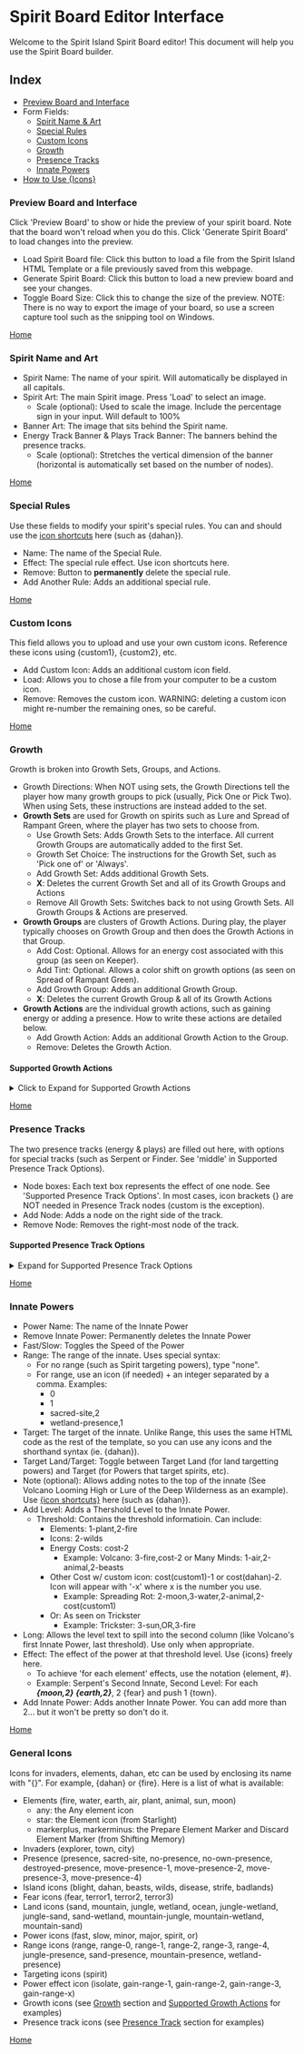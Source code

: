# Spirit Board Editor Interface

Welcome to the Spirit Island Spirit Board editor! This document will help you use the Spirit Board builder.

## Index
- [Preview Board and Interface](#previewboard-and-interface)
- Form Fields:
  - [Spirit Name & Art](#spirit-name-and-art)
  - [Special Rules](#special-rules)
  - [Custom Icons](#custom-icons)
  - [Growth](#growth)
  - [Presence Tracks](#presence-tracks)
  - [Innate Powers](#innate-powers)
- [How to Use {Icons}](#general-icons)

### Preview Board and Interface
Click 'Preview Board' to show or hide the preview of your spirit board. Note that the board won't reload when you do this. Click 'Generate Spirit Board' to load changes into the preview.
- Load Spirit Board file: Click this button to load a file from the Spirit Island HTML Template or a file previously saved from this webpage.
- Generate Spirit Board: Click this button to load a new preview board and see your changes.
- Toggle Board Size: Click this to change the size of the preview. NOTE: There is no way to export the image of your board, so use a screen capture tool such as the snipping tool on Windows.


[Home](#index)

### Spirit Name and Art
- Spirit Name: The name of your spirit. Will automatically be displayed in all capitals.
- Spirit Art: The main Spirit image. Press 'Load' to select an image.
	- Scale (optional): Used to scale the image. Include the percentage sign in your input. Will default to 100% 
- Banner Art: The image that sits behind the Spirit name.
- Energy Track Banner & Plays Track Banner: The banners behind the presence tracks.
	- Scale (optional): Stretches the vertical dimension of the banner (horizontal is automatically set based on the number of nodes).

[Home](#index)

### Special Rules
Use these fields to modify your spirit's special rules. You can and should use the [icon shortcuts](#general-icons) here (such as {dahan}).
- Name: The name of the Special Rule.
- Effect: The special rule effect. Use icon shortcuts here.
- Remove: Button to **permanently** delete the special rule.
- Add Another Rule: Adds an additional special rule.

[Home](#index)

### Custom Icons
This field allows you to upload and use your own custom icons. Reference these icons using {custom1}, {custom2}, etc.
- Add Custom Icon: Adds an additional custom icon field.
- Load: Allows you to chose a file from your computer to be a custom icon.
- Remove: Removes the custom icon. WARNING: deleting a custom icon might re-number the remaining ones, so be careful.

[Home](#index)

### Growth
Growth is broken into Growth Sets, Groups, and Actions.
- Growth Directions: When NOT using sets, the Growth Directions tell the player how many growth groups to pick (usually, Pick One or Pick Two). When using Sets, these instructions are instead added to the set.
- **Growth Sets** are used for Growth on spirits such as Lure and Spread of Rampant Green, where the player has two sets to choose from.
  - Use Growth Sets: Adds Growth Sets to the interface. All current Growth Groups are automatically added to the first Set.
  - Growth Set Choice: The instructions for the Growth Set, such as 'Pick one of' or 'Always'.
  - Add Growth Set: Adds additional Growth Sets.
  - **X**: Deletes the current Growth Set and all of its Growth Groups and Actions
  - Remove All Growth Sets: Switches back to not using Growth Sets. All Growth Groups & Actions are preserved.
- **Growth Groups** are clusters of Growth Actions. During play, the player typically chooses on Growth Group and then does the Growth Actions in that Group. 
  - Add Cost: Optional. Allows for an energy cost associated with this group (as seen on Keeper).
  - Add Tint: Optional. Allows a color shift on growth options (as seen on Spread of Rampant Green).
  - Add Growth Group: Adds an additional Growth Group.
  - **X**: Deletes the current Growth Group & all of its Growth Actions
- **Growth Actions** are the individual growth actions, such as gaining energy or adding a presence. How to write these actions are detailed below.
  - Add Growth Action: Adds an additional Growth Action to the Group.
  - Remove: Deletes the Growth Action.

#### Supported Growth Actions
<details>
  <summary>Click to Expand for Supported Growth Actions</summary>

|Category|Action|Usage|Details|Examples|
|------|------|------|------|----|
|Reclaim|Reclaim All, Reclaim One, Reclaim Half|reclaim-all, reclaim-one, reclaim-half OR relcaim(x)|x can be all, one, half, or custom||
||Reclaim Custom|reclaim(custom,*your custom reclaim text*)|Custom reclaim text with a unique icon.|reclaim(custom,your Unique Power Cards)|
|Adding Presence|Add Presence at Range|add-presence(x)|Add a Presence up to x Range. *x can be 'any' or 1, 2, 3 or 4*||
||Add Presence with Condition|add-presence(x,y)|Add a Presence with y conditions at x Range. y can be terrain types (including dual types), tokens, invaders, invader pieces, dahan, blight, etc.||
||Add Presence with Multiple Conditions|add-presence(x,y,z,...,*and/or*)|Add a Presence with multiple conditions y, z, etc at x Range, the last parameter must be 'or' or 'and'.|Sharp Fangs: <br>add-presence(3,jungle,beast,or)<br>Vengeance: <br>add-presence(2,town,city,blight,or)|
||Add Presence and/or Tokens|add-presence(x,token,y,and/or)|Add a Presence and/or a token y (beasts, disease, etc) at x Range.|Many Minds: <br>add-presence(3,token,beast,and)<br>Vengeance: <br>add-presence(1,token,disease,or)|
||Add Presence with Custom Text|add-presence(x,text,*your_text_here*)|Add a Presence at x Range. The presence text will read "Add a Presence *your_text_here*". The icon will be **!!!**||
||Add Presence with Custom Text and Icon(s)|add-presence(x,text,*your_text_here*,y,...)|Add a Presence at x Range. The presence text will read "Add a Presence *your_text_here*". The icon will be y and any number of additional icons separated by commas||
|Gaining Elements|Gain One Element|gain-element(x)|Gain Element x, which can be any the elements or 'any' or 'star'|'star' is the Starlight element icon|
||Gain Multiple of the Same Element|gain-element(x,y)|If y is a number, gain y of x Element||
||Gain a Choice Elements|gain-element(x,y,z,...)|If y is an element, gain x or y or z Elements|Lure: <br>gain-element(moon,air,plant)|
||Gain Multiple Elements|gain-element(x,y,z,...,*and*)|Gain elements x, y, and z (or more). The last option must *and*|Spreading Rot: gain-element(moon,water,earth,plant,and)|
|Preparing/Discarding Element Markers|Prepare One Element Marker|element-marker|Prepare 1 element marker||
||Prepare Multiple Element Marker|element-marker(x)|Prepare x element markers (x can be more than 2, or negative)|element-marker(2)|
||Discard Element Markers|element-marker(-x)|x is the number to discard|element-marker(-2)|
|Pushing|Push from Your Lands|push(x)|Push entity x (dahan, beasts, presence, etc) from 1 of your lands.||
||Push at Range|push(x,y)|Push entity x (dahan, beasts, presence, etc) from a land at range y.||
||Push with Conditions|push(x,y)|If y is a condition, push x from 1 of your lands with y condition (sacred site, beasts, etc).||
||Push from Multiple Lands with Conditions|push(x,y,z)|Push x from z lands of condition y. y can be terrain types, sacred site, token types, etc. z can be a numeral or 'each' (or another word at your own risk).|Ocean: push(presence,ocean,each)|
|Gathering|Gather into Your Lands|gather(x)|Gather entity x (dahan, beasts, presence, etc) into 1 of your lands.||
||Gather at Range|gather(x,y)|If y is a number, gather x into a land at y range.|Many Minds: <br>gather(2,beasts)|
||Gather with Conditions|gather(x,y)|If y is a condition, gather x into 1 of your lands with y condition (sacred site, beasts, etc).||
||Gather into Multiple Lands with Conditions|gather(x,y,z)|Gather x into z lands of y condition. z can be a number or 'each'|Ocean: gather(presence,ocean,each)|
|Move Presence|Move Presence|move-presence(x)|Move a Presence up to x Range||
|Gaining Energy|Gain Energy|gain-energy(x)|Gain x Energy|gain-energy(2)|
||Gain Energy per Thing|gain-energy(x)|Gain 1 Energy per Thing x (such as Elements, Sacred Sites, etc)|gain-energy(water)|
||Gain Energy per Thing plus Flat Energy|gain-energy(x,y)|Gain x Energy plus 1 Energy per Thing y|Wildfire: gain-energy(2,fire)|
||Gain Multiple Energy per Thing plus Flat Energy|gain-energy(x,y,z)|Gain x Energy plus z Energy per Thing y||
||Gain Energy per Custom Item Plus Flat Energy|gain-energy(x,text,*your_text_here*)|Gain x Energy plus 1 Energy per condition of your choosing. Icon will be a !!!.||
||Gain Energy per Custom w/ Icon Item Plus Flat Energy|gain-energy(x,text,*your_text_here*,y)|Gain x Energy plus 1 Energy per condition of your choosing. Icon will be y.||
||Gain Energy per Custom Item|gain-energy(text,*your_text_here*)|Gain 1 Energy per condition of your choosing. Icon will be a !!!.||
||Gain Energy per Custom Item w/ Icon|gain-energy(text,*your_text_here*,y)|If y is Entity, gain 1 Energy per Entity w/ your custom text. If y is number, gain y Energy per !!! w/ your custom text.||
||Gain Multiple Energy per Custom Item w/ Icon|gain-energy(text,*your_text_here*,y,z)|Gain z Energy per Entity y of your choosing.||
||Gain Energy per Card Play|energy-per-play|Gain 1 Energy per Card Play.|As seen on Trickster|
|Add Tokens|Add One Token|add-token(x,y)|At range x add token type y|add-token(2,beast)|
||Add Multiple Token of One Type|add-token(x,y, z)|Add z tokens of y type at range x|add-token(3,wilds,2)|
||Add Tokens of Different Types|add-token(x,y,z,...,and/or)|At range x, add a tokens of type y, z, and/or more. The last parameter must be 'or' or 'and'.|add-token(3,wilds,beasts,disease,and); add-token(3,strife,badlands,or);|
|Gain Power Card|Gain a Power Card|gain-power-card|||
|Repeating Growth Options|Repeat Growth Options|^x|Added to other growth options. x is the number of repeats. As seen on Fractured Days|gain-power-card^2; gain-energy(2)^3|
|Discarding Cards|Discard 2 Power Cards|discard-cards|As seen on Downpour||
||Discard 1 Power Card|discard-card|||
|Gain Card Play|Gain 1 Card Play|gain-card-play|Gain +1 Card Play|Volcano, Finder: gain-card-play|
||Gain Card Plays|gain-card-play(x)|Gain +x Card Plays||
|Forget Power Card|Forget a Power Card|forget-power-card|||
|Ignore Range |Ignore Range this Turn|ignore-range|Ignore Range this turn (as seen on Finder)||
|Gain Range |Gain Range this Turn|gain-range(x)|Gain x range for Powers this turn|gain-range(1)|
||Gain Range this Turn for...|gain-range(x,y)|Gain x range for y effects (powers, power cards, innate powers, everything) this turn|gain-range(2,powers)|
|Isolate|Isolate one of your Lands|isolate|Isolate one of your Lands||
||Isolate a land at Range|isolate(x)|Isolate a land at x Range||
|Destroy Presence|Destroy a Presence|destroy-presence|||
|Gaining Fear|Gain Fear|fear(x)|Gain x Fear||
||Gain Fear per Element|fear(x)|Gain 1 Fear per Element x||
||Gain Fear per Element plus Flat Fear|fear(x,y)|Gain x Fear plus 1 Fear per Element y||
||Gain Fear per Custom Item|fear(text,*your_text_here*)|Gain 1 Fear per condition of your choosing. Icon will be a !!!.|fear(text,for each of your blighted lands)|
||Gain Fear per Custom Item Plus Flat Fear|fear(x,text,*your_text_here*)|Gain x Fear plus 1 Fear per condition of your choosing. Icon will be a !!!.||
|Deal Damage|Damage at Range|damage(x,y)|At range x, deal y Damage|Starlight: damage(0,2)|
||Deal 1 or 2 Damage in your Lands|damage-1, damage-2|Deals 1 or 2 Damage in one of your Lands||
|Make a Power Fast|Make a Power Fast|make-fast|One of your Powers may be Fast||
|Custom|Custom Text with !!! Icon|custom(*your_text_here*)|A custom growth option with the image !!!||
||Custom Text with Any Icon|custom(*your_text_here*,x,...)|A custom growth option with the x icon of your choice (ie. town, dahan, element, etc). Can use more than 1 icon and they will appear in a row.|custom(Deal 1 Damage in each of your Sacred Sites,sacred-site,damage-1)|
||Custom Text with Text In Place of Icons|custom(*your_text_here*,text,x)|A custom growth option with the your custom text x in place of an icon.||
|**OR** Growth Options|Allows pair of two growth options|or(x,y)|x and y are growth options (like the ones above)|Fractured Days's growth: or(gain-1-time^2,gain-card-play(2))|
|Presence Track Node|Puts the growth option inside a presence track ring|presence-node(x)|x is a growth option (like the ones above)|presence-node(reclaim-one)|
</details>

[Home](#index)

### Presence Tracks
The two presence tracks (energy & plays) are filled out here, with options for special tracks (such as Serpent or Finder. See 'middle' in Supported Presence Track Options).
  - Node boxes: Each text box represents the effect of one node. See 'Supported Presence Track Options'. In most cases, icon brackets {} are NOT needed in Presence Track nodes (custom is the exception).
  - Add Node: Adds a node on the right side of the track.
  - Remove Node: Removes the right-most node of the track.

#### Supported Presence Track Options
<details>
  <summary>Expand for Supported Presence Track Options</summary>

|Presence Track Effect|Usage|Details|Examples|
|------|------|------|----|
|Energy/Turn or Card Plays|Integer 1,2,3,4,5,6,7 etc.|Number will become Energy/Turn in energy track and Card Plays in the card play track|River cardplay track: 1,2,2,3,reclaim-one,4,5|
||For Energy, +1,-2,+3 etc.|Will modify energy gain instead of flat energy gain (think Finder)|Finder 'top row': 0,sun,2+water,**+2**,+1+any|
|Elements|sun,moon,fire,air,water,earth,plant,animal|Can be used in combinations|Thunderspeaker energy track: 1,air,2,fire,sun,3|
||any, star|'any' is any element, 'star' is the Element icon from Starlight||
|Element Markers|markerplus, markerminus|Gain or pay element markers|Shifting Memory energy track: 0,1,2,3+markerplus,4,reclaim-one,5,6+markerplus<br>Shifting Memory plays track: 1,2,2,markerminus+markerminus+gain-card-play,3|
|Reclaim One|reclaim-one|Reclaim one card, can be used in combinations|River cardplay track: 1,2,2,3,reclaim-one,4,5|
|Combinations|separate with a '+'|Can include energy, cardplays, markers, move-presence, gain-range, reclaim one, and custom. Can be more than 2 things.|Stone's cardplay track: 1,earth,earth,earth+reclaim-one,earth+any,2+earth|
|Push/Gather|push(x), gather(x)|Push or Gather x from/into one of your Lands. x can be most token/entities (explorer, wilds, presence, etc).|Trickster's cardplay track: 2,push(dahan),3,3,4,air,5|
||push(x;y)|Push x or y from one of your Lands. Could do z but its not recommended. Gather not implemented.|Finder's bottom track: push(town;city)|
|Isolate|isolate|Isolate one of your Lands.|Custom cardplay track: 1,2,isolate,3,3,4,5|
|Move a Presence|move-presence(x)|Move a presence x range, can be used in combinations.|Downpour cardplay track: 1,move-presence(1),water,2,move-presence(1),3|
|Pay 2 to Gain Power Card|gain-card-pay-2|Pay 2 Energy to Gain Power Card|Many Minds cardplay track: 1,2,gain-card-pay-2,3,3,4,5|
|Gain Card Play|gain-card-play|Gain an additional card play not in the normal way (think Stone or Finder)|Stone energy track: 2,3,gain-card-play^minor,4,gain-card-play^minor,6,gain-card-play^minor|
|Gain Range|gain-range(x)|Gain +x range||
||gain-range(x;y)|Gain +x range on "y"|range(1;everything)|
|Add Token|token(x)|Adds a token x to 1 of your lands||
|Notate with Icon (like Stone)|^x|Puts icon x in top left corner of presence node|Stone top row: 2,3,gain-card-play^minor,4,gain-card-play^minor,6,gain-card-play^minor|
|Notate with Energy (like Starlight)|^energy(x)|Puts an energy icon in the top left with value x (can be negative, use + to show +). Recommended to use with custom|custom(Pay 2 Energy to Gain a Card Play,gain-card-play)^energy(-2)|
|Forget Power|forget-power-card|Forget a power card. Unlikely to be useful because presence track actions are optional|Custom energy track: 1,3+forget-power-card,5+forget-power-card,7+forget-power-card|
|Custom|custom(*your_text*)|Add custom text to the presence node. Image will be !!!.|Custom energy track: 1,2,custom(Draw 1 Minor Power),3,water,4|
||custom(*your_text*;{x})|Add custom text to the presence node. x is an icon(s) and/or text. Note the semicolon.|Custom energy track: 1,2,custom(Destroy 1 Town or City;{town}/{city}),3,water,4|
|Middle Nodes|middle(wrap other node options)|Wrap your presence node options in middle() to have them appear in the middle of the tracks. Only do this to energy track nodes.|Serpent energy track: 1,fire,any,reclaim-one,**middle(earth)**,6,any,12|

</details>

[Home](#index)

### Innate Powers
  - Power Name: The name of the Innate Power
  - Remove Innate Power: Permanently deletes the Innate Power
  - Fast/Slow: Toggles the Speed of the Power
  - Range: The range of the innate. Uses special syntax:
    - For no range (such as Spirit targeting powers), type "none".
    - For range, use an icon (if needed) + an integer separated by a comma. Examples:
      - 0
      - 1
      - sacred-site,2
      - wetland-presence,1
  - Target: The target of the innate. Unlike Range, this uses the same HTML code as the rest of the template, so you can use any icons and the shorthand syntax (ie. {dahan}).
  - Target Land/Target: Toggle between Target Land (for land targetting powers) and Target (for Powers that target spirits, etc).
  - Note (optional): Allows adding notes to the top of the innate (See Volcano Looming High or Lure of the Deep Wilderness as an example). Use [{icon shortcuts}](#general-icons) here (such as {dahan}).
  - Add Level: Adds a Thershold Level to the Innate Power.
    - Threshold: Contains the threshold informatioin. Can include:
      - Elements: 1-plant,2-fire
      - Icons: 2-wilds
      - Energy Costs: cost-2
        - Example: Volcano: 3-fire,cost-2 or Many Minds: 1-air,2-animal,2-beasts
      - Other Cost w/ custom icon: cost(custom1)-1 or cost(dahan)-2. Icon will appear with '-x' where x is the number you use.
        - Example: Spreading Rot: 2-moon,3-water,2-animal,2-cost(custom1)
      - Or: As seen on Trickster
        - Example: Trickster: 3-sun,OR,3-fire
  - Long: Allows the level text to spill into the second column (like Volcano's first Innate Power, last threshold). Use only when appropriate.
  - Effect: The effect of the power at that threshold level. Use {icons} freely here.
    - To achieve 'for each element' effects, use the notation {element, #}.
    - Example: Serpent's Second Innate, Second Level: For each ***{moon,2} {earth,2}***, 2 {fear} and push 1 {town}.
  - Add Innate Power: Adds another Innate Power. You can add more than 2... but it won't be pretty so don't do it.

[Home](#index)

### General Icons
Icons for invaders, elements, dahan, etc can be used by enclosing its name with "{}". For example, {dahan} or {fire}. Here is a list of what is available:
- Elements (fire, water, earth, air, plant, animal, sun, moon)
	- any: the Any element icon
	- star: the Element icon (from Starlight)
	- markerplus, markerminus: the Prepare Element Marker and Discard Element Marker (from Shifting Memory)
- Invaders (explorer, town, city)  
- Presence (presence, sacred-site, no-presence, no-own-presence, destroyed-presence, move-presence-1, move-presence-2, move-presence-3, move-presence-4)  
- Island icons (blight, dahan, beasts, wilds, disease, strife, badlands)  
- Fear icons (fear, terror1, terror2, terror3)
- Land icons (sand, mountain, jungle, wetland, ocean, jungle-wetland, jungle-sand, sand-wetland, mountain-jungle, mountain-wetland, mountain-sand)  
- Power icons (fast, slow, minor, major, spirit, or)
- Range icons (range, range-0, range-1, range-2, range-3, range-4, jungle-presence, sand-presence, mountain-presence, wetland-presence)
- Targeting icons (spirit)  
- Power effect icon (isolate, gain-range-1, gain-range-2, gain-range-3, gain-range-x)
- Growth icons (see [Growth](#growth) section and [Supported Growth Actions](#supported-growth-actions) for examples)
- Presence track icons (see [Presence Track](#presence-tracks) section for examples)

[Home](#index)
